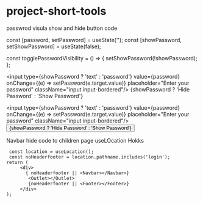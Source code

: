 # project-short-tools
passwrod visula show and hide button code 
 
   const [password, setPassword] = useState(''); const [showPassword, setShowPassword] = useState(false);

const togglePasswordVisibility = () => { setShowPassword(!showPassword); };

<input type={showPassword ? 'text' : 'password'} value={password} onChange={(e) => setPassword(e.target.value)} placeholder="Enter your password" className="input input-bordered"/> {showPassword ? 'Hide Password' : 'Show Password'}

 <input type={showPassword ? 'text' : 'password'} value={password} onChange={(e) => setPassword(e.target.value)} placeholder="Enter your password" 
 className="input input-bordered"/>
 <button onClick={togglePasswordVisibility}>{showPassword ? 'Hide Password' : 'Show Password'}</button>
 
 Navbar hide code to children page useLOcation Hokks
 
     const location = useLocation();
     const noHeaderfooter = location.pathname.includes('login');
    return (
         <div>
           { noHeaderfooter || <Navbar></Navbar>}
            <Outlet></Outlet>
            {noHeaderfooter || <Footer></Footer>}
         </div>
    );
